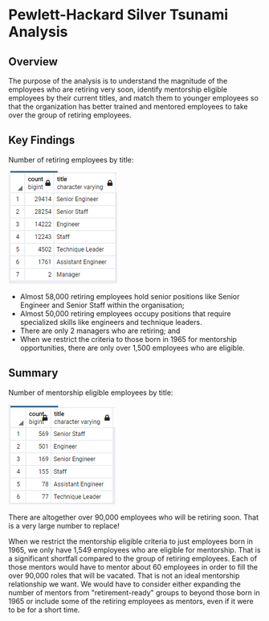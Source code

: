 # Pewlett-Hackard Silver Tsunami Analysis
## Overview
The purpose of the analysis is to understand the magnitude of the employees who are retiring very soon, identify mentorship eligible employees by their current titles, and match them to younger employees so that the organization has better trained and mentored employees to take over the group of retiring employees. 

## Key Findings
Number of retiring employees by title:

![Image of retiring_titles](https://github.com/hwaijiinlee/Pewlett-Hackard-Analysis/blob/main/retiring_titles.png)
- Almost 58,000 retiring employees hold senior positions like Senior Engineer and Senior Staff within the organisation;
- Almost 50,000 retiring employees occupy positions that require specialized skills like engineers and technique leaders.
- There are only 2 managers who are retiring; and
- When we restrict the criteria to those born in 1965 for mentorship opportunities, there are only over 1,500 employees who are eligible.

## Summary
Number of mentorship eligible employees by title:

![Image of mentorship eligibility count](https://github.com/hwaijiinlee/Pewlett-Hackard-Analysis/blob/main/mentorship_eligibility.png)

There are altogether over 90,000 employees who will be retiring soon. That is a very large number to replace!

When we restrict the mentorship eligible criteria to just employees born in 1965, we only have 1,549 employees who are eligible for mentorship. That is a significant shortfall compared to the group of retiring employees. Each of those mentors would have to mentor about 60 employees in order to fill the over 90,000 roles that will be vacated. That is not an ideal mentorship relationship we want. We would have to consider either expanding the number of mentors from "retirement-ready" groups to beyond those born in 1965 or include some of the retiring employees as mentors, even if it were to be for a short time.
